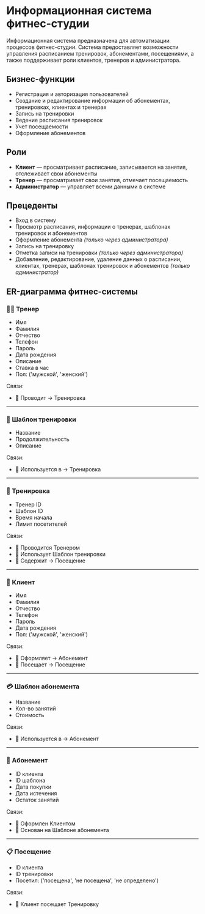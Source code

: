 # Информационная система фитнес-студии
Информационная система предназначена для автоматизации процессов фитнес-студии. Система предоставляет возможности управления расписанием тренировок, абонементами, посещениями, а также поддерживает роли клиентов, тренеров и администратора.

## Бизнес-функции

- Регистрация и авторизация пользователей  
- Создание и редактирование информации об абонементах, тренировках, клиентах и тренерах  
- Запись на тренировки  
- Ведение расписания тренировок  
- Учет посещаемости  
- Оформление абонементов  

## Роли

- **Клиент** — просматривает расписание, записывается на занятия, отслеживает свои абонементы  
- **Тренер** — просматривает свои занятия, отмечает посещаемость  
- **Администратор** — управляет всеми данными в системе  

## Прецеденты

- Вход в систему  
- Просмотр расписания, информации о тренерах, шаблонах тренировок и абонементов  
- Оформление абонемента *(только через администратора)*  
- Запись на тренировку  
- Отметка записи на тренировки *(только через администратора)*  
- Добавление, редактирование, удаление данных о расписании, клиентах, тренерах, шаблонах тренировок и абонементов *(только администратор)*

## ER-диаграмма фитнес-системы

### 🧑‍🏫 Тренер
- Имя  
- Фамилия  
- Отчество  
- Телефон  
- Пароль  
- Дата рождения  
- Описание  
- Ставка в час  
- Пол: ('мужской', 'женский')

Связи:
- 🔗 Проводит → Тренировка

---

### 📅 Шаблон тренировки
- Название  
- Продолжительность  
- Описание

Связи:
- 🔗 Используется в → Тренировка

---

### 📌 Тренировка
- Тренер ID  
- Шаблон ID  
- Время начала  
- Лимит посетителей

Связи:
- 🔗 Проводится Тренером  
- 🔗 Использует Шаблон тренировки  
- 🔗 Содержит → Посещение

---

### 🧍 Клиент
- Имя  
- Фамилия  
- Отчество  
- Телефон  
- Пароль  
- Дата рождения  
- Пол: ('мужской', 'женский')

Связи:
- 🔗 Оформляет → Абонемент  
- 🔗 Посещает → Посещение

---

### 💳 Шаблон абонемента
- Название  
- Кол-во занятий  
- Стоимость

Связи:
- 🔗 Используется в → Абонемент

---

### 📄 Абонемент
- ID клиента  
- ID шаблона  
- Дата покупки  
- Дата истечения  
- Остаток занятий

Связи:
- 🔗 Оформлен Клиентом  
- 🔗 Основан на Шаблоне абонемента

---

### 📋 Посещение
- ID клиента  
- ID тренировки  
- Посетил: ('посещена', 'не посещена', 'не определено')

Связи:
- 🔗 Клиент посещает Тренировку

